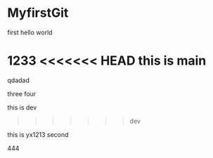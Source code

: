 # MyfirstGit
first 
hello world

1233
<<<<<<< HEAD
this is main 
=======
qdadad

three
four

this is dev
>>>>>>> dev


this is yx1213
second


444